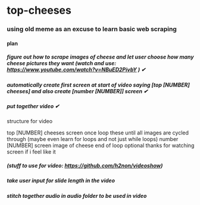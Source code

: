 # top-cheeses

### using old meme as an excuse to learn basic web scraping 

#### plan
##### figure out how to scrape images of cheese and let user choose how many cheese pictures they want (watch and use: https://www.youtube.com/watch?v=NBuED2PivbY ) ✔

##### automatically create first screen at start of video saying \[top \[NUMBER\] cheeses\] and also create \[number \[NUMBER\]\] screen ✔

##### put together video ✔
structure for video

top \[NUMBER\] cheeses screen once
loop these until all images are cycled through (maybe even learn for loops and not just while loops)
number \[NUMBER\] screen
image of cheese
end of loop
optional thanks for watching screen if i feel like it

##### (stuff to use for video: https://github.com/h2non/videoshow)

##### take user input for slide length in the video

##### stitch together audio in audio folder to be used in video
